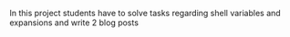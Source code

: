 In this project students have to solve tasks regarding shell variables and expansions and write 2 blog posts
